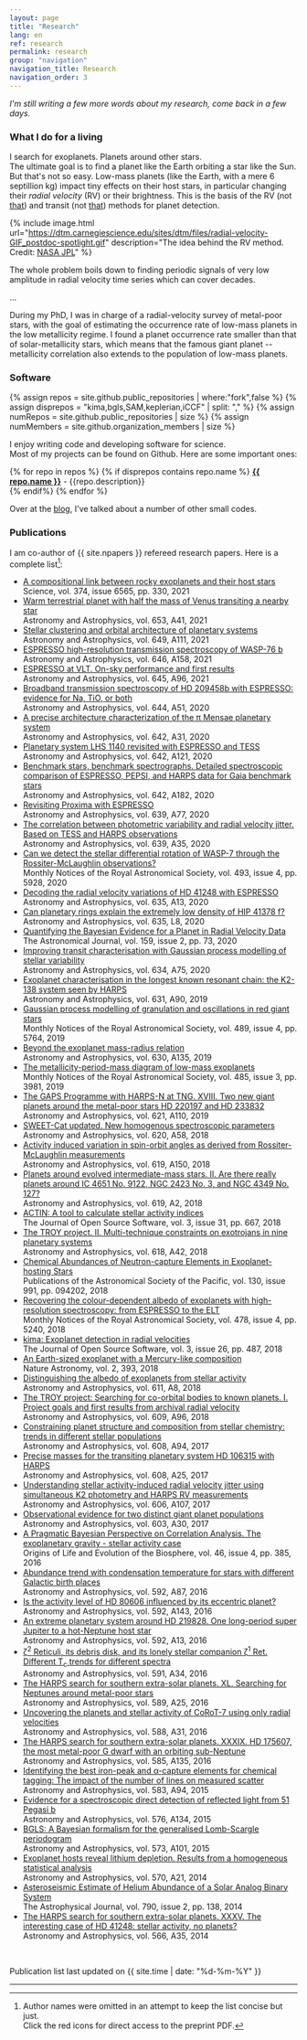 ```yaml
---
layout: page
title: "Research"
lang: en
ref: research
permalink: research
group: "navigation"
navigation_title: Research
navigation_order: 3
---
```


_I'm still writing a few more words about my research, come back in a few days._


### What I do for a living

I search for exoplanets. Planets around other stars.  
The ultimate goal is to find a planet like the Earth orbiting a star like the Sun.  
But that's not so easy. 
Low-mass planets (like the Earth, with a mere 6 septillion kg)
impact tiny effects on their host stars,
in particular changing their _radial velocity_ (RV) or their brightness. 
This is the basis of the RV 
(not [that](https://www.amazon.com/RV-Method-Improvisational-Scene-Building/dp/0986071447)) 
and transit (not [that](https://transitmethod.bandcamp.com/)) methods for planet detection.



{% include image.html 
    url="https://dtm.carnegiescience.edu/sites/dtm/files/radial-velocity-GIF_postdoc-spotlight.gif"
    description="The idea behind the RV method. Credit: <a href='example.com'>NASA JPL</a>"
%}



<!-- <img src="https://dtm.carnegiescience.edu/sites/dtm/files/radial-velocity-GIF_postdoc-spotlight.gif" alt="rvmethod" width="80%"/> -->

<!-- ![](https://dtm.carnegiescience.edu/sites/dtm/files/radial-velocity-GIF_postdoc-spotlight.gif) -->
<!-- *The idea behind the RV method. Credit: NASA JPL* -->

The whole problem boils down to finding periodic signals of very low amplitude
in radial velocity time series which can cover decades.

...

During my PhD, I was in charge of a radial-velocity survey of metal-poor stars, 
with the goal of estimating the occurrence rate of low-mass planets in the low metallicity regime.
I found a planet occurrence rate smaller than that of solar-metallicity stars,
which means that the famous giant planet -- metallicity correlation
also extends to the population of low-mass planets.



### Software

{% assign repos = site.github.public_repositories | where:"fork",false %}
{% assign disprepos = "kima,bgls,SAM,keplerian,iCCF" | split: "," %}
{% assign numRepos = site.github.public_repositories | size %}
{% assign numMembers = site.github.organization_members | size %}

I enjoy writing code and developing software for science.  
Most of my projects can be found on Github.
Here are some important ones:


{% for repo in repos %}
{% if disprepos contains repo.name %}
**[{{ repo.name }}]({{repo.html_url}})** - {{repo.description}}  
{% endif%}
{% endfor %}

Over at the [blog]({{site.baseurl}}/blog), I've talked about a number
of other small codes.


<!-- [link]({{ repo.html_url }})
{{ repo.license.name }} -->
<!-- | | [![GitHub: repository](https://img.shields.io/badge/GitHub-repo-orange.svg)]({{ repo.html_url }}) -->
<!-- [![License: MIT](https://img.shields.io/badge/License-MIT-blue.svg)](https://opensource.org/licenses/MIT) -->
  <!-- {%- if repo.name == "keplerian" %}
    [![PyPI](https://img.shields.io/pypi/v/keplerian.svg)](https://pypi.python.org/pypi/keplerian)
    [![Travis](https://img.shields.io/travis/j-faria/keplerian.svg)](https://travis-ci.org/j-faria/keplerian)
    [![Docs](https://readthedocs.org/projects/keplerian/badge/?version=latest)](https://keplerian.readthedocs.i
o/en/latest/?badge=latest)
  {%- endif %}
  {%- if repo.name == "kima" %}
    [![Build Status](https://travis-ci.org/j-faria/kima.svg?branch=master)](https://travis-ci.org/j-faria/kima)
    [![status](https://joss.theoj.org/papers/b396d6f8c5566bb67844f05bda0cbc8a/status.svg)](https://joss.theoj.o
rg/papers/b396d6f8c5566bb67844f05bda0cbc8a)
  {%- endif %} -->
<!-- {{ repo | strip_newlines }} -->
<!--  -->



<!-- ADS custom format:
  either:
 - [%T](%u)  \n%10.1G  \n%Q \n\n 
  
  or:
 <li><a href="%u">%T</a> <br> %3.1G<br> %Q </li> \n

 would be useful to write a script...
-->


<!-- add <a name="tag"></a> to create a tag anywhere -->

### Publications <a title="permalink" href="{{site.baseurl}}/publications"><i class="fas fa-link fa-sm"></i></a>

I am co-author of {{ site.npapers }} refereed research papers.
Here is a complete list[^1]:

<div class="post-pubs">
<ul class="fa-ul">

<!-- python get_papers.py automatically creates research.md from a template file -->


<li><a target="_blank" href="https://ui.adsabs.harvard.edu/link_gateway/2021Sci...374..330A/EPRINT_PDF"><span class="fa-li"><i class="fas fa-file-pdf"></i></span></a><a target="_blank" href="https://ui.adsabs.harvard.edu/abs/2021Sci...374..330A">A compositional link between rocky exoplanets and their host stars</a> <br>Science, vol. 374, issue 6565, pp. 330, 2021</li>
<li><a target="_blank" href="https://ui.adsabs.harvard.edu/link_gateway/2021A%26A...653A..41D/EPRINT_PDF"><span class="fa-li"><i class="fas fa-file-pdf"></i></span></a><a target="_blank" href="https://ui.adsabs.harvard.edu/abs/2021A&A...653A..41D">Warm terrestrial planet with half the mass of Venus transiting a nearby star</a> <br>Astronomy and Astrophysics, vol. 653, A41, 2021</li>
<li><a target="_blank" href="https://ui.adsabs.harvard.edu/link_gateway/2021A%26A...649A.111A/EPRINT_PDF"><span class="fa-li"><i class="fas fa-file-pdf"></i></span></a><a target="_blank" href="https://ui.adsabs.harvard.edu/abs/2021A&A...649A.111A">Stellar clustering and orbital architecture of planetary systems</a> <br>Astronomy and Astrophysics, vol. 649, A111, 2021</li>
<li><a target="_blank" href="https://ui.adsabs.harvard.edu/link_gateway/2021A%26A...646A.158T/EPRINT_PDF"><span class="fa-li"><i class="fas fa-file-pdf"></i></span></a><a target="_blank" href="https://ui.adsabs.harvard.edu/abs/2021A&A...646A.158T">ESPRESSO high-resolution transmission spectroscopy of WASP-76 b</a> <br>Astronomy and Astrophysics, vol. 646, A158, 2021</li>
<li><a target="_blank" href="https://ui.adsabs.harvard.edu/link_gateway/2021A%26A...645A..96P/EPRINT_PDF"><span class="fa-li"><i class="fas fa-file-pdf"></i></span></a><a target="_blank" href="https://ui.adsabs.harvard.edu/abs/2021A&A...645A..96P">ESPRESSO at VLT. On-sky performance and first results</a> <br>Astronomy and Astrophysics, vol. 645, A96, 2021</li>
<li><a target="_blank" href="https://ui.adsabs.harvard.edu/link_gateway/2020A%26A...644A..51S/EPRINT_PDF"><span class="fa-li"><i class="fas fa-file-pdf"></i></span></a><a target="_blank" href="https://ui.adsabs.harvard.edu/abs/2020A&A...644A..51S">Broadband transmission spectroscopy of HD 209458b with ESPRESSO: evidence for Na, TiO, or both</a> <br>Astronomy and Astrophysics, vol. 644, A51, 2020</li>
<li><a target="_blank" href="https://ui.adsabs.harvard.edu/link_gateway/2020A%26A...642A..31D/EPRINT_PDF"><span class="fa-li"><i class="fas fa-file-pdf"></i></span></a><a target="_blank" href="https://ui.adsabs.harvard.edu/abs/2020A&A...642A..31D">A precise architecture characterization of the π Mensae planetary system</a> <br>Astronomy and Astrophysics, vol. 642, A31, 2020</li>
<li><a target="_blank" href="https://ui.adsabs.harvard.edu/link_gateway/2020A%26A...642A.121L/EPRINT_PDF"><span class="fa-li"><i class="fas fa-file-pdf"></i></span></a><a target="_blank" href="https://ui.adsabs.harvard.edu/abs/2020A&A...642A.121L">Planetary system LHS 1140 revisited with ESPRESSO and TESS</a> <br>Astronomy and Astrophysics, vol. 642, A121, 2020</li>
<li><a target="_blank" href="https://ui.adsabs.harvard.edu/link_gateway/2020A%26A...642A.182A/EPRINT_PDF"><span class="fa-li"><i class="fas fa-file-pdf"></i></span></a><a target="_blank" href="https://ui.adsabs.harvard.edu/abs/2020A&A...642A.182A">Benchmark stars, benchmark spectrographs. Detailed spectroscopic comparison of ESPRESSO, PEPSI, and HARPS data for Gaia benchmark stars</a> <br>Astronomy and Astrophysics, vol. 642, A182, 2020</li>
<li><a target="_blank" href="https://ui.adsabs.harvard.edu/link_gateway/2020A%26A...639A..77S/EPRINT_PDF"><span class="fa-li"><i class="fas fa-file-pdf"></i></span></a><a target="_blank" href="https://ui.adsabs.harvard.edu/abs/2020A&A...639A..77S">Revisiting Proxima with ESPRESSO</a> <br>Astronomy and Astrophysics, vol. 639, A77, 2020</li>
<li><a target="_blank" href="https://ui.adsabs.harvard.edu/link_gateway/2020A%26A...639A..35H/EPRINT_PDF"><span class="fa-li"><i class="fas fa-file-pdf"></i></span></a><a target="_blank" href="https://ui.adsabs.harvard.edu/abs/2020A&A...639A..35H">The correlation between photometric variability and radial velocity jitter. Based on TESS and HARPS observations</a> <br>Astronomy and Astrophysics, vol. 639, A35, 2020</li>
<li><a target="_blank" href="https://ui.adsabs.harvard.edu/link_gateway/2020MNRAS.493.5928S/EPRINT_PDF"><span class="fa-li"><i class="fas fa-file-pdf"></i></span></a><a target="_blank" href="https://ui.adsabs.harvard.edu/abs/2020MNRAS.493.5928S">Can we detect the stellar differential rotation of WASP-7 through the Rossiter-McLaughlin observations?</a> <br>Monthly Notices of the Royal Astronomical Society, vol. 493, issue 4, pp. 5928, 2020</li>
<li><a target="_blank" href="https://ui.adsabs.harvard.edu/link_gateway/2020A%26A...635A..13F/EPRINT_PDF"><span class="fa-li"><i class="fas fa-file-pdf"></i></span></a><a target="_blank" href="https://ui.adsabs.harvard.edu/abs/2020A&A...635A..13F">Decoding the radial velocity variations of HD 41248 with ESPRESSO</a> <br>Astronomy and Astrophysics, vol. 635, A13, 2020</li>
<li><a target="_blank" href="https://ui.adsabs.harvard.edu/link_gateway/2020A%26A...635L...8A/EPRINT_PDF"><span class="fa-li"><i class="fas fa-file-pdf"></i></span></a><a target="_blank" href="https://ui.adsabs.harvard.edu/abs/2020A&A...635L...8A">Can planetary rings explain the extremely low density of HIP 41378 f?</a> <br>Astronomy and Astrophysics, vol. 635, L8, 2020</li>
<li><a target="_blank" href="https://ui.adsabs.harvard.edu/link_gateway/2020AJ....159...73N/EPRINT_PDF"><span class="fa-li"><i class="fas fa-file-pdf"></i></span></a><a target="_blank" href="https://ui.adsabs.harvard.edu/abs/2020AJ....159...73N">Quantifying the Bayesian Evidence for a Planet in Radial Velocity Data</a> <br>The Astronomical Journal, vol. 159, issue 2, pp. 73, 2020</li>
<li><a target="_blank" href="https://ui.adsabs.harvard.edu/link_gateway/2020A%26A...634A..75B/EPRINT_PDF"><span class="fa-li"><i class="fas fa-file-pdf"></i></span></a><a target="_blank" href="https://ui.adsabs.harvard.edu/abs/2020A&A...634A..75B">Improving transit characterisation with Gaussian process modelling of stellar variability</a> <br>Astronomy and Astrophysics, vol. 634, A75, 2020</li>
<li><a target="_blank" href="https://ui.adsabs.harvard.edu/link_gateway/2019A%26A...631A..90L/EPRINT_PDF"><span class="fa-li"><i class="fas fa-file-pdf"></i></span></a><a target="_blank" href="https://ui.adsabs.harvard.edu/abs/2019A&A...631A..90L">Exoplanet characterisation in the longest known resonant chain: the K2-138 system seen by HARPS</a> <br>Astronomy and Astrophysics, vol. 631, A90, 2019</li>
<li><a target="_blank" href="https://ui.adsabs.harvard.edu/link_gateway/2019MNRAS.489.5764P/EPRINT_PDF"><span class="fa-li"><i class="fas fa-file-pdf"></i></span></a><a target="_blank" href="https://ui.adsabs.harvard.edu/abs/2019MNRAS.489.5764P">Gaussian process modelling of granulation and oscillations in red giant stars</a> <br>Monthly Notices of the Royal Astronomical Society, vol. 489, issue 4, pp. 5764, 2019</li>
<li><a target="_blank" href="https://ui.adsabs.harvard.edu/link_gateway/2019A%26A...630A.135U/EPRINT_PDF"><span class="fa-li"><i class="fas fa-file-pdf"></i></span></a><a target="_blank" href="https://ui.adsabs.harvard.edu/abs/2019A&A...630A.135U">Beyond the exoplanet mass-radius relation</a> <br>Astronomy and Astrophysics, vol. 630, A135, 2019</li>
<li><a target="_blank" href="https://ui.adsabs.harvard.edu/link_gateway/2019MNRAS.485.3981S/EPRINT_PDF"><span class="fa-li"><i class="fas fa-file-pdf"></i></span></a><a target="_blank" href="https://ui.adsabs.harvard.edu/abs/2019MNRAS.485.3981S">The metallicity-period-mass diagram of low-mass exoplanets</a> <br>Monthly Notices of the Royal Astronomical Society, vol. 485, issue 3, pp. 3981, 2019</li>
<li><a target="_blank" href="https://ui.adsabs.harvard.edu/link_gateway/2019A%26A...621A.110B/EPRINT_PDF"><span class="fa-li"><i class="fas fa-file-pdf"></i></span></a><a target="_blank" href="https://ui.adsabs.harvard.edu/abs/2019A&A...621A.110B">The GAPS Programme with HARPS-N at TNG. XVIII. Two new giant planets around the metal-poor stars HD 220197 and HD 233832</a> <br>Astronomy and Astrophysics, vol. 621, A110, 2019</li>
<li><a target="_blank" href="https://ui.adsabs.harvard.edu/link_gateway/2018A%26A...620A..58S/EPRINT_PDF"><span class="fa-li"><i class="fas fa-file-pdf"></i></span></a><a target="_blank" href="https://ui.adsabs.harvard.edu/abs/2018A&A...620A..58S">SWEET-Cat updated. New homogenous spectroscopic parameters</a> <br>Astronomy and Astrophysics, vol. 620, A58, 2018</li>
<li><a target="_blank" href="https://ui.adsabs.harvard.edu/link_gateway/2018A%26A...619A.150O/EPRINT_PDF"><span class="fa-li"><i class="fas fa-file-pdf"></i></span></a><a target="_blank" href="https://ui.adsabs.harvard.edu/abs/2018A&A...619A.150O">Activity induced variation in spin-orbit angles as derived from Rossiter-McLaughlin measurements</a> <br>Astronomy and Astrophysics, vol. 619, A150, 2018</li>
<li><a target="_blank" href="https://ui.adsabs.harvard.edu/link_gateway/2018A%26A...619A...2D/EPRINT_PDF"><span class="fa-li"><i class="fas fa-file-pdf"></i></span></a><a target="_blank" href="https://ui.adsabs.harvard.edu/abs/2018A&A...619A...2D">Planets around evolved intermediate-mass stars. II. Are there really planets around IC 4651 No. 9122, NGC 2423 No. 3, and NGC 4349 No. 127?</a> <br>Astronomy and Astrophysics, vol. 619, A2, 2018</li>
<li><a target="_blank" href="https://ui.adsabs.harvard.edu/link_gateway/2018JOSS....3..667G/EPRINT_PDF"><span class="fa-li"><i class="fas fa-file-pdf"></i></span></a><a target="_blank" href="https://ui.adsabs.harvard.edu/abs/2018JOSS....3..667G">ACTIN: A tool to calculate stellar activity indices</a> <br>The Journal of Open Source Software, vol. 3, issue 31, pp. 667, 2018</li>
<li><a target="_blank" href="https://ui.adsabs.harvard.edu/link_gateway/2018A%26A...618A..42L/EPRINT_PDF"><span class="fa-li"><i class="fas fa-file-pdf"></i></span></a><a target="_blank" href="https://ui.adsabs.harvard.edu/abs/2018A&A...618A..42L">The TROY project. II. Multi-technique constraints on exotrojans in nine planetary systems</a> <br>Astronomy and Astrophysics, vol. 618, A42, 2018</li>
<li><a target="_blank" href="https://ui.adsabs.harvard.edu/link_gateway/2018PASP..130i4202D/EPRINT_PDF"><span class="fa-li"><i class="fas fa-file-pdf"></i></span></a><a target="_blank" href="https://ui.adsabs.harvard.edu/abs/2018PASP..130i4202D">Chemical Abundances of Neutron-capture Elements in Exoplanet-hosting Stars</a> <br>Publications of the Astronomical Society of the Pacific, vol. 130, issue 991, pp. 094202, 2018</li>
<li><a target="_blank" href="https://ui.adsabs.harvard.edu/link_gateway/2018MNRAS.478.5240M/EPRINT_PDF"><span class="fa-li"><i class="fas fa-file-pdf"></i></span></a><a target="_blank" href="https://ui.adsabs.harvard.edu/abs/2018MNRAS.478.5240M">Recovering the colour-dependent albedo of exoplanets with high-resolution spectroscopy: from ESPRESSO to the ELT</a> <br>Monthly Notices of the Royal Astronomical Society, vol. 478, issue 4, pp. 5240, 2018</li>
<li><a target="_blank" href="https://ui.adsabs.harvard.edu/link_gateway/2018JOSS....3..487F/EPRINT_PDF"><span class="fa-li"><i class="fas fa-file-pdf"></i></span></a><a target="_blank" href="https://ui.adsabs.harvard.edu/abs/2018JOSS....3..487F">kima: Exoplanet detection in radial velocities</a> <br>The Journal of Open Source Software, vol. 3, issue 26, pp. 487, 2018</li>
<li><a target="_blank" href="https://ui.adsabs.harvard.edu/link_gateway/2018NatAs...2..393S/EPRINT_PDF"><span class="fa-li"><i class="fas fa-file-pdf"></i></span></a><a target="_blank" href="https://ui.adsabs.harvard.edu/abs/2018NatAs...2..393S">An Earth-sized exoplanet with a Mercury-like composition</a> <br>Nature Astronomy, vol. 2, 393, 2018</li>
<li><a target="_blank" href="https://ui.adsabs.harvard.edu/link_gateway/2018A%26A...611A...8S/EPRINT_PDF"><span class="fa-li"><i class="fas fa-file-pdf"></i></span></a><a target="_blank" href="https://ui.adsabs.harvard.edu/abs/2018A&A...611A...8S">Distinguishing the albedo of exoplanets from stellar activity</a> <br>Astronomy and Astrophysics, vol. 611, A8, 2018</li>
<li><a target="_blank" href="https://ui.adsabs.harvard.edu/link_gateway/2018A%26A...609A..96L/EPRINT_PDF"><span class="fa-li"><i class="fas fa-file-pdf"></i></span></a><a target="_blank" href="https://ui.adsabs.harvard.edu/abs/2018A&A...609A..96L">The TROY project: Searching for co-orbital bodies to known planets. I. Project goals and first results from archival radial velocity</a> <br>Astronomy and Astrophysics, vol. 609, A96, 2018</li>
<li><a target="_blank" href="https://ui.adsabs.harvard.edu/link_gateway/2017A%26A...608A..94S/EPRINT_PDF"><span class="fa-li"><i class="fas fa-file-pdf"></i></span></a><a target="_blank" href="https://ui.adsabs.harvard.edu/abs/2017A&A...608A..94S">Constraining planet structure and composition from stellar chemistry: trends in different stellar populations</a> <br>Astronomy and Astrophysics, vol. 608, A94, 2017</li>
<li><a target="_blank" href="https://ui.adsabs.harvard.edu/link_gateway/2017A%26A...608A..25B/EPRINT_PDF"><span class="fa-li"><i class="fas fa-file-pdf"></i></span></a><a target="_blank" href="https://ui.adsabs.harvard.edu/abs/2017A&A...608A..25B">Precise masses for the transiting planetary system HD 106315 with HARPS</a> <br>Astronomy and Astrophysics, vol. 608, A25, 2017</li>
<li><a target="_blank" href="https://ui.adsabs.harvard.edu/link_gateway/2017A%26A...606A.107O/EPRINT_PDF"><span class="fa-li"><i class="fas fa-file-pdf"></i></span></a><a target="_blank" href="https://ui.adsabs.harvard.edu/abs/2017A&A...606A.107O">Understanding stellar activity-induced radial velocity jitter using simultaneous K2 photometry and HARPS RV measurements</a> <br>Astronomy and Astrophysics, vol. 606, A107, 2017</li>
<li><a target="_blank" href="https://ui.adsabs.harvard.edu/link_gateway/2017A%26A...603A..30S/EPRINT_PDF"><span class="fa-li"><i class="fas fa-file-pdf"></i></span></a><a target="_blank" href="https://ui.adsabs.harvard.edu/abs/2017A&A...603A..30S">Observational evidence for two distinct giant planet populations</a> <br>Astronomy and Astrophysics, vol. 603, A30, 2017</li>
<li><a target="_blank" href="https://ui.adsabs.harvard.edu/link_gateway/2016OLEB...46..385F/EPRINT_PDF"><span class="fa-li"><i class="fas fa-file-pdf"></i></span></a><a target="_blank" href="https://ui.adsabs.harvard.edu/abs/2016OLEB...46..385F">A Pragmatic Bayesian Perspective on Correlation Analysis. The exoplanetary gravity - stellar activity case</a> <br>Origins of Life and Evolution of the Biosphere, vol. 46, issue 4, pp. 385, 2016</li>
<li><a target="_blank" href="https://ui.adsabs.harvard.edu/link_gateway/2016A%26A...592A..87A/EPRINT_PDF"><span class="fa-li"><i class="fas fa-file-pdf"></i></span></a><a target="_blank" href="https://ui.adsabs.harvard.edu/abs/2016A&A...592A..87A">Abundance trend with condensation temperature for stars with different Galactic birth places</a> <br>Astronomy and Astrophysics, vol. 592, A87, 2016</li>
<li><a target="_blank" href="https://ui.adsabs.harvard.edu/link_gateway/2016A%26A...592A.143F/EPRINT_PDF"><span class="fa-li"><i class="fas fa-file-pdf"></i></span></a><a target="_blank" href="https://ui.adsabs.harvard.edu/abs/2016A&A...592A.143F">Is the activity level of HD 80606 influenced by its eccentric planet?</a> <br>Astronomy and Astrophysics, vol. 592, A143, 2016</li>
<li><a target="_blank" href="https://ui.adsabs.harvard.edu/link_gateway/2016A%26A...592A..13S/EPRINT_PDF"><span class="fa-li"><i class="fas fa-file-pdf"></i></span></a><a target="_blank" href="https://ui.adsabs.harvard.edu/abs/2016A&A...592A..13S">An extreme planetary system around HD 219828. One long-period super Jupiter to a hot-Neptune host star</a> <br>Astronomy and Astrophysics, vol. 592, A13, 2016</li>
<li><a target="_blank" href="https://ui.adsabs.harvard.edu/link_gateway/2016A%26A...591A..34A/EPRINT_PDF"><span class="fa-li"><i class="fas fa-file-pdf"></i></span></a><a target="_blank" href="https://ui.adsabs.harvard.edu/abs/2016A&A...591A..34A">ζ<SUP>2</SUP> Reticuli, its debris disk, and its lonely stellar companion ζ<SUP>1</SUP> Ret. Different T<SUB>c</SUB> trends for different spectra</a> <br>Astronomy and Astrophysics, vol. 591, A34, 2016</li>
<li><a target="_blank" href="https://ui.adsabs.harvard.edu/link_gateway/2016A%26A...589A..25F/EPRINT_PDF"><span class="fa-li"><i class="fas fa-file-pdf"></i></span></a><a target="_blank" href="https://ui.adsabs.harvard.edu/abs/2016A&A...589A..25F">The HARPS search for southern extra-solar planets. XL. Searching for Neptunes around metal-poor stars</a> <br>Astronomy and Astrophysics, vol. 589, A25, 2016</li>
<li><a target="_blank" href="https://ui.adsabs.harvard.edu/link_gateway/2016A%26A...588A..31F/EPRINT_PDF"><span class="fa-li"><i class="fas fa-file-pdf"></i></span></a><a target="_blank" href="https://ui.adsabs.harvard.edu/abs/2016A&A...588A..31F">Uncovering the planets and stellar activity of CoRoT-7 using only radial velocities</a> <br>Astronomy and Astrophysics, vol. 588, A31, 2016</li>
<li><a target="_blank" href="https://ui.adsabs.harvard.edu/link_gateway/2016A%26A...585A.135M/EPRINT_PDF"><span class="fa-li"><i class="fas fa-file-pdf"></i></span></a><a target="_blank" href="https://ui.adsabs.harvard.edu/abs/2016A&A...585A.135M">The HARPS search for southern extra-solar planets. XXXIX. HD 175607, the most metal-poor G dwarf with an orbiting sub-Neptune</a> <br>Astronomy and Astrophysics, vol. 585, A135, 2016</li>
<li><a target="_blank" href="https://ui.adsabs.harvard.edu/link_gateway/2015A%26A...583A..94A/EPRINT_PDF"><span class="fa-li"><i class="fas fa-file-pdf"></i></span></a><a target="_blank" href="https://ui.adsabs.harvard.edu/abs/2015A&A...583A..94A">Identifying the best iron-peak and α-capture elements for chemical tagging: The impact of the number of lines on measured scatter</a> <br>Astronomy and Astrophysics, vol. 583, A94, 2015</li>
<li><a target="_blank" href="https://ui.adsabs.harvard.edu/link_gateway/2015A%26A...576A.134M/EPRINT_PDF"><span class="fa-li"><i class="fas fa-file-pdf"></i></span></a><a target="_blank" href="https://ui.adsabs.harvard.edu/abs/2015A&A...576A.134M">Evidence for a spectroscopic direct detection of reflected light from <ASTROBJ>51 Pegasi b</ASTROBJ></a> <br>Astronomy and Astrophysics, vol. 576, A134, 2015</li>
<li><a target="_blank" href="https://ui.adsabs.harvard.edu/link_gateway/2015A%26A...573A.101M/EPRINT_PDF"><span class="fa-li"><i class="fas fa-file-pdf"></i></span></a><a target="_blank" href="https://ui.adsabs.harvard.edu/abs/2015A&A...573A.101M">BGLS: A Bayesian formalism for the generalised Lomb-Scargle periodogram</a> <br>Astronomy and Astrophysics, vol. 573, A101, 2015</li>
<li><a target="_blank" href="https://ui.adsabs.harvard.edu/link_gateway/2014A%26A...570A..21F/EPRINT_PDF"><span class="fa-li"><i class="fas fa-file-pdf"></i></span></a><a target="_blank" href="https://ui.adsabs.harvard.edu/abs/2014A&A...570A..21F">Exoplanet hosts reveal lithium depletion. Results from a homogeneous statistical analysis</a> <br>Astronomy and Astrophysics, vol. 570, A21, 2014</li>
<li><a target="_blank" href="https://ui.adsabs.harvard.edu/link_gateway/2014ApJ...790..138V/EPRINT_PDF"><span class="fa-li"><i class="fas fa-file-pdf"></i></span></a><a target="_blank" href="https://ui.adsabs.harvard.edu/abs/2014ApJ...790..138V">Asteroseismic Estimate of Helium Abundance of a Solar Analog Binary System</a> <br>The Astrophysical Journal, vol. 790, issue 2, pp. 138, 2014</li>
<li><a target="_blank" href="https://ui.adsabs.harvard.edu/link_gateway/2014A%26A...566A..35S/EPRINT_PDF"><span class="fa-li"><i class="fas fa-file-pdf"></i></span></a><a target="_blank" href="https://ui.adsabs.harvard.edu/abs/2014A&A...566A..35S">The HARPS search for southern extra-solar planets. XXXV. The interesting case of HD 41248: stellar activity, no planets?</a> <br>Astronomy and Astrophysics, vol. 566, A35, 2014</li>


</ul>


<br>
<p>Publication list last updated on {{ site.time | date: "%d-%m-%Y" }}</p>

</div>

---
[^1]: Author names were omitted in an attempt to keep the list concise but just.  
      Click the red icons for direct access to the preprint PDF.